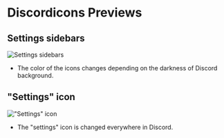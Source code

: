 # Discordicons Previews

## Settings sidebars

![Settings sidebars](https://imgur.com/EbOjiQh.png)

- The color of the icons changes depending on the darkness of Discord background.

## "Settings" icon

!["Settings" icon](https://imgur.com/i6Llrdy.png)

- The "settings" icon is changed everywhere in Discord.
